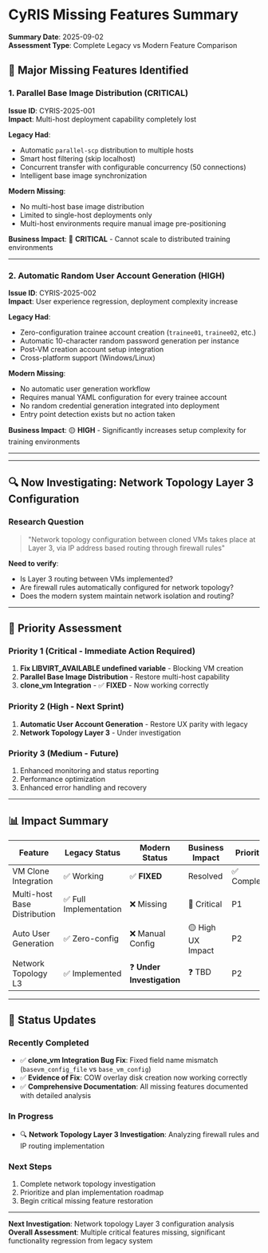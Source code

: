 # CyRIS Missing Features Summary

**Summary Date**: 2025-09-02  
**Assessment Type**: Complete Legacy vs Modern Feature Comparison  

## 🚨 Major Missing Features Identified

### 1. **Parallel Base Image Distribution** (CRITICAL)
**Issue ID**: CYRIS-2025-001  
**Impact**: Multi-host deployment capability completely lost  

**Legacy Had**:
- Automatic `parallel-scp` distribution to multiple hosts
- Smart host filtering (skip localhost)
- Concurrent transfer with configurable concurrency (50 connections)
- Intelligent base image synchronization

**Modern Missing**:
- No multi-host base image distribution
- Limited to single-host deployments only
- Multi-host environments require manual image pre-positioning

**Business Impact**: 🔴 **CRITICAL** - Cannot scale to distributed training environments

---

### 2. **Automatic Random User Account Generation** (HIGH)
**Issue ID**: CYRIS-2025-002  
**Impact**: User experience regression, deployment complexity increase  

**Legacy Had**:
- Zero-configuration trainee account creation (`trainee01`, `trainee02`, etc.)
- Automatic 10-character random password generation per instance
- Post-VM creation account setup integration
- Cross-platform support (Windows/Linux)

**Modern Missing**:
- No automatic user generation workflow
- Requires manual YAML configuration for every trainee account
- No random credential generation integrated into deployment
- Entry point detection exists but no action taken

**Business Impact**: 🟡 **HIGH** - Significantly increases setup complexity for training environments

---

---

## 🔍 Now Investigating: Network Topology Layer 3 Configuration

### Research Question
> "Network topology configuration between cloned VMs takes place at Layer 3, via IP address based routing through firewall rules"

**Need to verify**:
- Is Layer 3 routing between VMs implemented?
- Are firewall rules automatically configured for network topology?
- Does the modern system maintain network isolation and routing?

---

## 🎯 Priority Assessment

### Priority 1 (Critical - Immediate Action Required)
1. **Fix LIBVIRT_AVAILABLE undefined variable** - Blocking VM creation
2. **Parallel Base Image Distribution** - Restore multi-host capability
3. **clone_vm Integration** - ✅ **FIXED** - Now working correctly

### Priority 2 (High - Next Sprint)  
1. **Automatic User Account Generation** - Restore UX parity with legacy
2. **Network Topology Layer 3** - Under investigation

### Priority 3 (Medium - Future)
1. Enhanced monitoring and status reporting
2. Performance optimization
3. Enhanced error handling and recovery

---

## 📊 Impact Summary

| Feature | Legacy Status | Modern Status | Business Impact | Priority |
|---------|---------------|---------------|-----------------|----------|
| VM Clone Integration | ✅ Working | ✅ **FIXED** | Resolved | ✅ Complete |
| Multi-host Base Distribution | ✅ Full Implementation | ❌ Missing | 🔴 Critical | P1 |
| Auto User Generation | ✅ Zero-config | ❌ Manual Config | 🟡 High UX Impact | P2 |
| Network Topology L3 | ✅ Implemented | ❓ **Under Investigation** | ❓ TBD | P2 |

---

## 🔄 Status Updates

### Recently Completed
- ✅ **clone_vm Integration Bug Fix**: Fixed field name mismatch (`basevm_config_file` vs `base_vm_config`)
- ✅ **Evidence of Fix**: COW overlay disk creation now working correctly
- ✅ **Comprehensive Documentation**: All missing features documented with detailed analysis

### In Progress  
- 🔍 **Network Topology Layer 3 Investigation**: Analyzing firewall rules and IP routing implementation

### Next Steps
1. Complete network topology investigation
2. Prioritize and plan implementation roadmap
3. Begin critical missing feature restoration

---

**Next Investigation**: Network topology Layer 3 configuration analysis  
**Overall Assessment**: Multiple critical features missing, significant functionality regression from legacy system